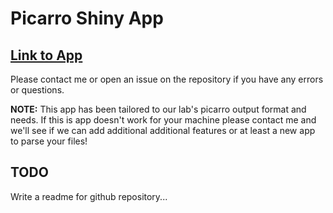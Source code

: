 # Picarro Shiny App

## [Link to App](https://cjburgess.shinyapps.io/picarro_shiny/)

Please contact me or open an issue on the repository if you have any errors or questions. 

**NOTE:** This app has been tailored to our lab's picarro output format and needs. If this is app doesn't work for your machine please contact me and we'll see if we can add additional additional features or at least a new app to parse your files!

## TODO

Write a readme for github repository...